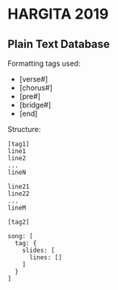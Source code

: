 # HARGITA 2019

## Plain Text Database

Formatting tags used:

- [verse#]
- [chorus#]
- [pre#]
- [bridge#]
- [end]

Structure:

```
[tag1]
line1
line2
...
lineN

line21
line22
...
lineM

[tag2]
```

```
song: [
  tag: {
    slides: [
      lines: []
    ]
  }
]
```